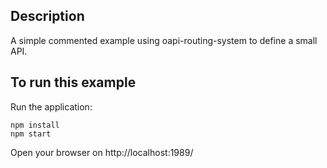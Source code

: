 ## Description

A simple commented example using oapi-routing-system to define a small API.


## To run this example

Run the application:
```
npm install
npm start
```

Open your browser on http://localhost:1989/
